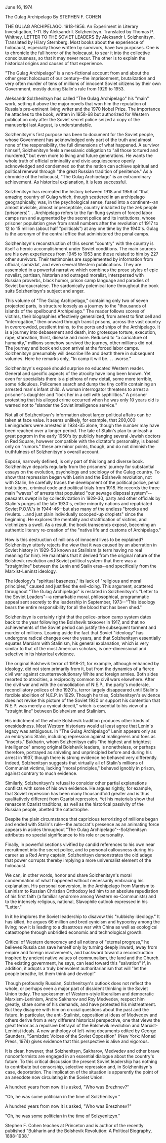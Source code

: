June 16, 1974

The Gulag Archipelago
By STEPHEN F. COHEN

THE GULAG ARCHIPELAGO. 1918-1956. An Experiment in Literary Investigation, 1-11. 
By Aleksandr I. Solzhenitsyn. 
Translated by Thomas P. Whitney.
LETTER TO THE SOVIET LEADERS 
By Aleksandr I. Solzhenitsyn. 
Translated by Hilary Sternberg. 
 Most books about the experience of holocaust, especially those written by survivors, have two purposes. One is to chronicle the full horror of the holocaust, to sear it into the collective consciousness, so that it may never recur. The other is to explain the historical origins and causes of that experience.

"The Gulag Archipelago" is a non-fictional account from and about the other great holocaust of our century--the imprisonment, brutalization and very often murder of tens of millions of innocent Soviet citizens by their own Government, mostly during Stalin's rule from 1929 to 1953.

Aleksandr Solzhenitsyn has called "The Gulag Archipelago" his "main" work, setting it above the major novels that won him the reputation of Russia's pre-eminent living writer and the 1970 Nobel Prize. The importance he attaches to the book, written in 1958-68 but authorized for Western publication only after the Soviet secret police seized a copy of the manuscript last August, is understandable.

Solzhenitsyn's first purpose has been to document for the Soviet people, whose Government has acknowledged only part of the truth and almost none of the responsibility, the full dimensions of what happened. A survivor himself, Solzhenitsyn feels a messianic obligation to "all those tortured and murdered," but even more to living and future generations. He wants the whole truth of official criminality and civic acquiescence openly acknowledged and condemned so that the nation can achieve spiritual and political renewal through "the great Russian tradition of penitence." As a chronicle of the holocaust, "The Gulag Archipelago" is an extraordinary achievement. As historical explanation, it is less successful.

Solzhenitsyn has recreated the history between 1918 and 1956 of "that amazing country of Gulag which, though scattered in an archipelago geographically, was, in the psychological sense, fused into a continent--an almost invisible, almost imperceptible, country inhabited by the zek people [prisoners]". . .Archipelago refers to the far-flung system of forced labor camps run and augmented by the secret police and its institutions, whose prisoner population grew from small numbers after the revolution of 1917 to 12 to 15 million (about half "politicals") at any one time by the 1940's. Gulag is the acronym of the central office that administered the penal camps.

Solzhenitsyn's reconstruction of this secret "country" with the country is itself a heroic accomplishment under Soviet conditions. The main sources are his own experiences from 1945 to 1953 and those related to him by 227 other survivors. Their testimonies are supplemented by information from official, samizdat, and even several Western publications. They are assembled in a powerful narrative which combines the prose styles of epic novelist, partisan, historian and outraged moralist, interspersed with Russian proverbs, black humor, prison camp language and parodies of Soviet bureaucratese. The sardonically polemical tone throughout the book suits Solzhenitsyn's subject and anger.

This volume of "The Gulag Archipelago," containing only two of seven projected parts, is structure loosely as a journey to the "thousands of islands of the spellbound Archipelago." The reader follows scores of victims, their biographies effectively generalized, from arrest to first cell and "interrogation," then onward through transit prisons, across the vast country in overcrowded, pestilent trains, to the ports and ships of the Archipelago. It is a journey into debasement and death, into grotesque torture, execution, rape, starvation, thirst, disease and more. Reduced to "a caricature of humanity," millions somehow survived the journey, other millions did not. The journey and book end upon arrival at the forced labor camps. Solzhenitsyn presumably will describe life and death there in subsequent volumes. Here he remarks only, "In camp it will be. . . .worse."

Solzhenitsyn's exposé should surprise no educated Western reader. General and specific aspects of the atrocity have long been known. Yet even for specialists there is a plethora of new detail, some more terrible, some ridiculous. Policemen search and dump the tiny coffin containing an arrested man's infant child. A woman interrogator threatens to arrest a prisoner's daughter and "lock her in a cell with syphilitics." A prisoner protesting that his alleged crime occurred when he was only 10 years old is warned not to "slander the Soviet intelligence service."

Not all of Solzhenitsyn's information about larger political affairs can be taken at face value. It seems unlikely, for example, that 200,000 Leningraders were arrested in 1934-35 alone, though the number may have been reached over a longer period. The tale of Stalin's plan to unleash a great pogrom in the early 1950's by publicly hanging several Jewish doctors in Red Square, however compatible with the dictator's personality, is based only on "rumors." these are minor points, though, and do not diminish the truthfulness of Solzhenitsyn's overall account.

Exposé, narrowly defined, is only part of this long and diverse book. Solzhenitsyn departs regularly from the prisoners' journey for substantial essays on the evolution, psychology and sociology of the Gulag country. To show that repression began with Lenin and the Bolshevik revolution, not with Stalin, he carefully traces the development of the political police, penal institutions, criminal code and political trials from 1918. He records the three main "waves" of arrests that populated "our sewage disposal system"--peasants swept in by collectivization in 1929-30, party and other officials by Stalin's purges of the late 1930's, entire minority nations and repatriated Soviet P.O.W.'s in 1944-46--but also many of the endless "brooks and rivulets. . .and just plain individually scooped-up droplets" since the beginning. He explores the mentality and stratification of victims, and victimizers a swell. As a result, the book transcends exposé, becoming an authentic literary re-creation of the "native life and customs of Archipelago."

How is this destruction of millions of innocent lives to be explained? Solzhenitsyn utterly rejects the view that it was caused by an aberration in Soviet history in 1929-53 known as Stalinism (a term having no real meaning for him). He maintains that it derived from the original nature of the Bolshevik revolution and Soviet political system-that there was a "straightline" between the Lenin and Stalin eras--and specifically from the Marxist-Leninst ideology.

The ideology's "spiritual baseness," its lack of "religious and moral principles," caused and justified the evil-doing. This argument, scattered throughout "The Gulag Archipelago" is restated in Solzhenitsyn's "Letter to the Soviet Leaders"--a remarkable moral, philosophical, programmatic appeal sent secretly to the leadership in September, 1973--"This ideology bears the entire responsibility for all the blood that has been shed."

Solzhenitsyn is certainly right that the police-prison camp system dates back to the year following the Bolshevik takeover in 1917, and that no achievements of the Soviet period can justify the subsequent torment and murder of millions. Leaving aside the fact that Soviet "ideology" has undergone radical changes over the years, and that Solzhenitsyn essentially equates Marxism with Stalinism, his general explanation, which is very similar to that of the most American scholars, is one-dimensional and selective in its historical evidence.

The original Bolshevik terror of 1918-21, for example, although enhanced by ideology, did not stem primarily from it, but from the dynamics of a fierce civil war against counterrevolutionary White and foreign armies. Both sides resorted to atrocities, a reciprocity common to civil wars elsewhere. After the civil war and with the consolidation of N.E.P., the party's moderate, reconciliatory polices of the 1920's, terror largely disappeared until Stalin's forcible abolition of N.E.P. in 1929. Though he tries, Solzhenitsyn's evidence does not revise this picture of the Soviet 1920 or support his contention that N.E.P. was merely a cynical deceit," which is essential to his view of a "straight line" between Bolshevism and Stalinism.

His indictment of the whole Bolshevik tradition produces other kinds of onesidedness. Most Western historians would at least agree that Lenin's legacy was ambiguous. In "The Gulag Archipelago" Lenin appears only as an embryonic Stalin, including repression against malingerers and foes as "insects." Bukharin, whom Solzhenitsyn calls "the highest and brightest intelligence" among original Bolshevik leaders, is nonetheless, or perhaps therefore, portrayed as sniveling and unprincipled before and during his arrest in 1937, though there is strong evidence he behaved very differently. Indeed, Solzhenitsyn suggests that virtually all of Stalin's millions of Communist victims, lacking "moral principles," behaved ignobly in prison, against contrary to much evidence.

Similarly, Solzhenitsyn's refusal to consider other partial explanations conflicts with some of his own evidence. He argues rightly, for example, that Soviet repression has been many thousandfold greater and is thus qualitatively different from Czarist repression. Yet his materials show that renascent Czarist traditions, as well as the historical passivity of the Russian people, abetted the catastrophe.

Despite the plain circumstance that capricious terrorizing of millions began and ended with Stalin's rule--the autocrat's presence as an animating force appears in asides throughout "The Gulag Archipelago"--Solzhenitsyn attributes no special significance to his role or personality.

Finally, in powerful sections vivified by candid references to his own near recruitment into the secret police, and to personal callousness during his career as a Red Army captain, Solzhenitsyn demonstrates the old adage that power corrupts thereby implying a more universalist element of the holocaust.

We can, in other words, honor and share Solzhenitsyn's moral condemnation of what happened without necessarily embracing his explanation. His personal conversion, in the Archipelago from Marxism to Leninism to Russian Christian Orthodoxy led him to an absolute repudiation of his first faith (a familiar syndrome among Western ex-Communists) and to the intensely religious, national, Slavophile outlook expressed in his "Letter."

In it he implores the Soviet leadership to disavow this "rubbishy ideology." It has killed, he argues 66 million and bred cynicism and hypocrisy among the living; now it is leading to a disastrous war with China as well as ecological catastrophe through unbridled economic and technological growth.

Critical of Western democracy and all notions of "eternal progress," he believes Russia can save herself only by turning deeply inward, away from empire and foreign involvements, and backward toward a reconstruction inspired by ancient native values of communalism, the land and the Church. The existing government, he says, can lead toward this "salvation" if, in addition, it adopts a truly benevolent authoritarianism that will "let the people breathe, let them think and develop!"

Though profoundly Russian, Solzhenitsyn's outlook does not reflect the whole, or perhaps even a major part of dissident thinking in the Soviet Union today. The spokesmen of Western-style liberalism and democratic Marxism-Leninism, Andre Sakharov and Roy Medvedev, respect him greatly, share some of his demands, and have protested his mistreatment. But they disagree with him on crucial questions about the past and the future. In particular, the anti-Stalinist, oppositionist ideas of Medvedev and others derive from a very different historical perspective, one that views the great terror as a repulsive betrayal of the Bolshevik revolution and Marxist- Leninist ideals. A new anthology of left-wing documents edited by George Saunders, "Samizdat: Voices of the Soviet Opposition" (New York: Monad Press, 1974) gives evidence that this perspective is alive and vigorous.

It is clear, however, that Solzhenitsyn, Sakharov, Medvedev and other brave nonconformists are engaged in an essential dialogue about the country's future. To this critical discussion the present Soviet leadership has nothing to contribute but censorship, selective repression and, in Solzhenitsyn's case, deportation. The implication of the situation is apparently the point of an anecdote now circulating in the Soviet Union:

A hundred years from now it is asked, "Who was Brezhnev?"

"Oh, he was some politician in the time of Solzhenitsyn."

A hundred years from now it is asked, "Who was Breszhnev?"

"Oh, he was some politician in the time of Solzyenitzyn."

Stephen F. Cohen teaches at Princeton and is author of the recently published "Bukharin and the Bolshevik Revolution: A Political Biography, 1888-1938."